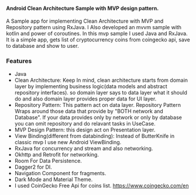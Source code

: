 #### Android Clean Architecture Sample with MVP design pattern.
A Sample app for implementing Clean Architecture with MVP and Repository pattern using RxJava.
I Also developed an mvvm sample with kotlin and power of coroutines. In this mvp sample I used Java and RxJava.
It is a simple app, gets list of cryptocurrency coins from coingecko api, save to database and show to user.

### Features
* Java
* Clean Architecture: Keep In mind, clean architecture starts from domain layer by implementing business logic(data models and abstract repository interfaces). so domain layer says to data layer what it should do and also domain layer provides proper data for UI layer.
* Repository Pattern: This pattern act on data layer. Repository Pattern Wraps around those data that provide by "BOTH network and Database". If your data provides only by network or only by database you can omit repository and do relavant tasks in UseCase.
* MVP Design Pattern: this design act on Presentation layer.
* View Binding(different from databinding): Instead of ButterKnife in classic mvp I use new Android ViewBinding.
* RxJava for concurrency and stream and also networking.
* Okhttp and Retrofit for networking.
* Room For Data Persistence. 
* Dagger2 for DI.
* Navigation Component for fragments.
* Dark Mode and Material Theme. 
* I used CoinGecko Free Api for coins list. https://www.coingecko.com/en
